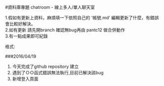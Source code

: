#資料庫專題
chatroom - 線上多人/單人聊天室 

1.假如有更新上資料，麻煩填一下依照自己的 '帳號.md' 編輯更新了什麼，有錯誤會比較好解決。<br>
2.如有更新 請先開branch 確認無bug再由 pantc12 做合併動作<br>
3.有一點成果即可紀錄<br>

格式:

###2016/04/19
1. 今天完成了github repository 建立
2. 遇到了ＯＯ函式錯誤無法執行,目前已解決該bug
3. 新增登入頁面
